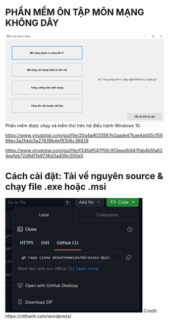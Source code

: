 # PHẦN MỀM ÔN TẬP MÔN MẠNG KHÔNG DÂY
<img src="p1.PNG" alt="Alt text" title="Optional title">
Phần mềm được chạy và kiểm thử trên hệ điều hành Windows 10.

https://www.virustotal.com/gui/file/20a4a9033567e2aade47bae4a005cf5966ec3a2fddc5a27639b4ef9306c36829

https://www.virustotal.com/gui/file/f336df547f59c913eea1b947fab4b5fa624eefeb72d9d17e9736d3a409c000e0

# Cách cài đặt: Tải về nguyên source & chạy file .exe hoặc .msi
<img src="p2.jpg" alt="Alt text" title="Optional title">
Credit: https://ctthanh.com/wordpress/
